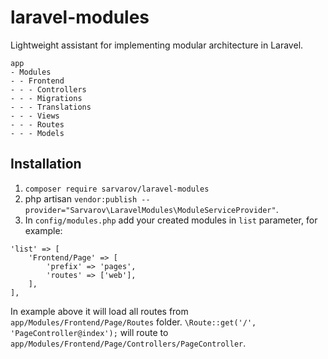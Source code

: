# laravel-modules
Lightweight assistant for implementing modular architecture in Laravel.

```
app
- Modules
- - Frontend
- - - Controllers
- - - Migrations
- - - Translations
- - - Views
- - - Routes
- - - Models
```

## Installation
1. `composer require sarvarov/laravel-modules`
2. php artisan `vendor:publish --provider="Sarvarov\LaravelModules\ModuleServiceProvider"`.
3. In `config/modules.php` add your created modules in `list` parameter, for example:
```
'list' => [
    'Frontend/Page' => [
        'prefix' => 'pages',
        'routes' => ['web'],
    ],
],
```
In example above it will load all routes from `app/Modules/Frontend/Page/Routes` folder. `\Route::get('/', 'PageController@index');` will route to `app/Modules/Frontend/Page/Controllers/PageController`.
